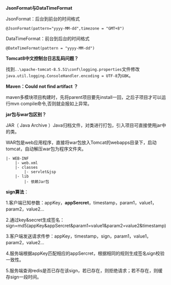 **JsonFormat与DataTimeFormat**

JsonFormat：后台到前台的时间格式

```
@JsonFormat(pattern="yyyy-MM-dd",timezone = "GMT+8")
```

DataTimeFormat：前台到后台的时间格式

```
@DateTimeFormat(pattern = "yyyy-MM-dd")
```

**Tomcat8中文控制台日志乱码问题？**

找到`..\apache-tomcat-8.5.51\conf\logging.properties`文件修改`java.util.logging.ConsoleHandler.encoding = UTF-8`为`GBK`。

**Maven：Could not find artifact ？**

maven多模块项目构建时，先将parent项目要先install一回，之后子项目才可以运行mvn compile命令,否则就会报如上异常。 

**jar包与war包区别？**

JAR（ Java Archive ）Java归档文件，对类进行打包，引入项目可直接使用jar中的类。

WAR包是web应用程序，直接将war包放入Tomcat的webapps目录下，启动tomcat，自动解压war包为程序文件夹。

```
|- WEB-INF
    |- web.xml
    |- classes
        |- servlet&jsp
    |- lib
        |- 依赖Jar包
```

**sign算法**：

1.客户端已知参数：appKey，**appSercret**，timestamp，param1，value1，param2，value2...

2.通过key&secret生成签名：sign=md5(appKey&appSercret&param1=value1&param2=value2&timestamp)

3.客户端发送请求传参：appKey，timestamp，sign，param1，value1，param2，value2...

4.服务端根据appKey匹配相应的appSercret，根据相同的规则生成签名sign校验一致性。

5.服务端查询redis是否已存在该sign，若已存在，则拒绝请求；若不存在，则缓存sign一段时间。

